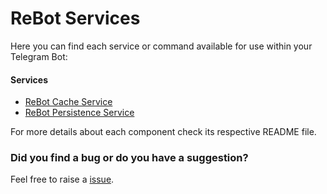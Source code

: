 # ReBot Services

Here you can find each service or command available for use within your Telegram Bot:

#### Services

 - [ReBot Cache Service](rebot-cache-service/README.md)
 - [ReBot Persistence Service](rebot-persistence-service)


For more details about each component check its respective README file.

### Did you find a bug or do you have a suggestion?
Feel free to raise a [issue](https://github.com/rebasing-xyz/rebot/issues/new).
